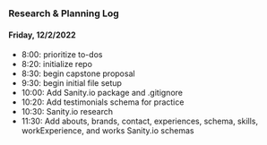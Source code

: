 ### Research & Planning Log
#### Friday, 12/2/2022
* 8:00: prioritize to-dos
* 8:20: initialize repo
* 8:30: begin capstone proposal
* 9:30: begin initial file setup
* 10:00: Add Sanity.io package and .gitignore
* 10:20: Add testimonials schema for practice
* 10:30: Sanity.io research
* 11:30: Add abouts, brands, contact, experiences, schema, skills, workExperience, and works Sanity.io schemas